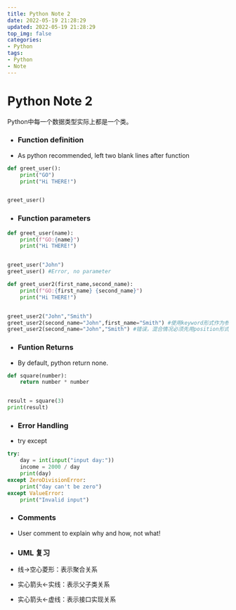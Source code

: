 ```yaml
---
title: Python Note 2
date: 2022-05-19 21:28:29
updated: 2022-05-19 21:28:29
top_img: false
categories:
- Python
tags: 
- Python
- Note
---
```

# Python Note 2

Python中每一个数据类型实际上都是一个类。

+ ### Function definition
+ As python recommended, left two blank lines after function

```python
def greet_user():
    print("GO")
    print("Hi THERE!")


greet_user()
```

+ ### Function parameters

```python
def greet_user(name):
    print(f"GO:{name}")
    print("Hi THERE!")


greet_user("John")
greet_user() #Error, no parameter

def greet_user2(first_name,second_name):
    print(f"GO:{first_name} {second_name}")
    print("Hi THERE!")


greet_user2("John","Smith")
greet_user2(second_name="John",first_name="Smith") #使用keyword形式作为参数，
greet_user2(second_name="John","Smith") #错误，混合情况必须先用position形式再用keyword形式
```

+ ### Funtion Returns
+ By default, python return none.

```python
def square(number):
	return number * number


result = square(3)
print(result)
```

+ ### Error Handling
+ try except

```python
try:
	day = int(input("input day:"))
	income = 2000 / day
	print(day)
except ZeroDivisionError:
	print("day can't be zero")
except ValueError:
	print("Invalid input")
```

+ ### Comments
+ User comment to explain why and how, not what!

+ ### UML 复习
+ 线->空心菱形：表示聚合关系
+ 实心箭头<-实线：表示父子类关系
+ 实心箭头<-虚线：表示接口实现关系